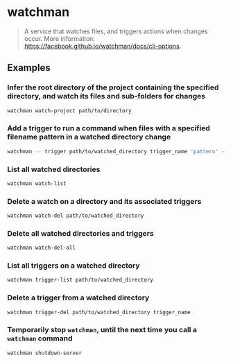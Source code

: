 # watchman

> A service that watches files, and triggers actions when changes occur. More information: <https://facebook.github.io/watchman/docs/cli-options>.

## Examples

### Infer the root directory of the project containing the specified directory, and watch its files and sub-folders for changes

```bash
watchman watch-project path/to/directory
```

### Add a trigger to run a command when files with a specified filename pattern in a watched directory change

```bash
watchman -- trigger path/to/watched_directory trigger_name 'pattern' -- command
```

### List all watched directories

```bash
watchman watch-list
```

### Delete a watch on a directory and its associated triggers

```bash
watchman watch-del path/to/watched_directory
```

### Delete all watched directories and triggers

```bash
watchman watch-del-all
```

### List all triggers on a watched directory

```bash
watchman trigger-list path/to/watched_directory
```

### Delete a trigger from a watched directory

```bash
watchman trigger-del path/to/watched_directory trigger_name
```

### Temporarily stop `watchman`, until the next time you call a `watchman` command

```bash
watchman shutdown-server
```
